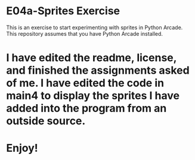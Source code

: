 # E04a-Sprites Exercise

This is an exercise to start experimenting with sprites in Python Arcade. This repository assumes that you have Python Arcade installed.

# I have edited the readme, license, and finished the assignments asked of me. I have edited the code in main4 to display the sprites I have added into the program from an outside source.

# Enjoy!

 